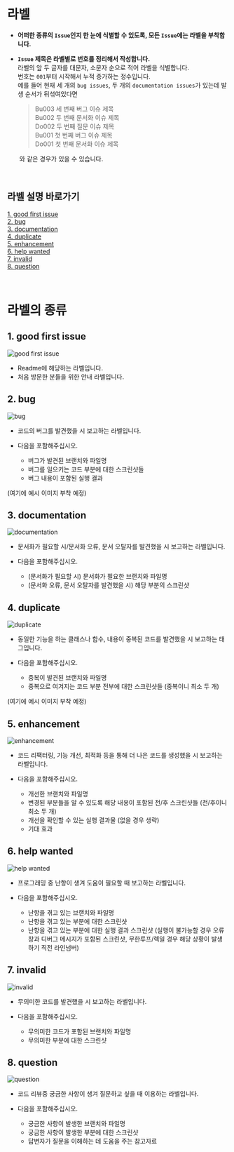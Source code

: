 # 라벨 
* **어떠한 종류의 `Issue`인지 한 눈에 식별할 수 있도록, 모든 `Issue`에는 라벨을 부착합니다.**
* **`Issue` 제목은 라벨별로 번호를 정리해서 작성합니다.**   
라벨의 앞 두 글자를 대문자, 소문자 순으로 적어 라벨을 식별합니다.   
번호는 `001`부터 시작해서 누적 증가하는 정수입니다.   
예를 들어 현재 세 개의 `bug issues`, 두 개의 `documentation issues`가 있는데 발생 순서가 뒤섞여있다면

   >Bu003 세 번째 버그 이슈 제목   
   >Bu002 두 번째 문서화 이슈 제목   
   >Do002 두 번째 질문 이슈 제목   
   >Bu001 첫 번째 버그 이슈 제목   
   >Do001 첫 번째 문서화 이슈 제목   

&nbsp;&nbsp;&nbsp;&nbsp;&nbsp;&nbsp;&nbsp;와 같은 경우가 있을 수 있습니다.   

</br>

## 라벨 설명 바로가기
[1. good first issue](#1-good-first-issue)   
[2. bug](#2-bug)   
[3. documentation](#3-documentation)   
[4. duplicate](#4-duplicate)   
[5. enhancement](#5-enhancement)   
[6. help wanted](#6-help-wanted)   
[7. invalid](#7-invalid)   
[8. question](#8-question)  

</br>

# 라벨의 종류

## 1. good first issue
![good first issue](https://user-images.githubusercontent.com/73771162/190851817-2e23caa6-edec-487c-ba77-4c364e14681b.png)

- Readme에 해당하는 라벨입니다.
- 처음 방문한 분들을 위한 안내 라벨입니다.


## 2. bug
![bug](https://user-images.githubusercontent.com/73771162/190851920-dc231a87-a216-4120-87d4-18c21c8ea1a9.png)

- 코드의 버그를 발견했을 시 보고하는 라벨입니다.
- 다음을 포함해주십시오.

  - 버그가 발견된 브랜치와 파일명
  - 버그를 일으키는 코드 부분에 대한 스크린샷들
  - 버그 내용이 포함된 실행 결과



(여기에 예시 이미지 부착 예정)


## 3. documentation
![documentation](https://user-images.githubusercontent.com/73771162/190851926-b7b5874a-b0c2-4d98-b9fd-2244990f59b5.png)

- 문서화가 필요할 시/문서화 오류, 문서 오탈자를 발견했을 시 보고하는 라벨입니다.
- 다음을 포함해주십시오.

   - (문서화가 필요할 시) 문서화가 필요한 브랜치와 파일명
   - (문서화 오류, 문서 오탈자를 발견했을 시) 해당 부분의 스크린샷


## 4. duplicate
![duplicate](https://user-images.githubusercontent.com/73771162/190851930-6360e706-cc0f-4ed2-be82-efa8831e526b.png)

- 동일한 기능을 하는 클래스나 함수, 내용이 중복된 코드를 발견했을 시 보고하는 태그입니다.
- 다음을 포함해주십시오.

   - 중복이 발견된 브랜치와 파일명
   - 중복으로 여겨지는 코드 부분 전부에 대한 스크린샷들 (중복이니 최소 두 개)

(여기에 예시 이미지 부착 예정)


## 5. enhancement
![enhancement](https://user-images.githubusercontent.com/73771162/190851933-a82e9cc9-1cde-42bf-b82a-878fb2a5251d.png)

- 코드 리팩터링, 기능 개선, 최적화 등을 통해 더 나은 코드를 생성했을 시 보고하는 라벨입니다.
- 다음을 포함해주십시오.

   - 개선한 브랜치와 파일명
   - 변경된 부분들을 알 수 있도록 해당 내용이 포함된 전/후 스크린샷들 (전/후이니 최소 두 개)
   - 개선을 확인할 수 있는 실행 결과물 (없을 경우 생략)
   - 기대 효과


## 6. help wanted
![help wanted](https://user-images.githubusercontent.com/73771162/190851936-3ca33d1e-e6d7-4d91-9214-09d01a65d543.png)

- 프로그래밍 중 난항이 생겨 도움이 필요할 때 보고하는 라벨입니다.
- 다음을 포함해주십시오.

   - 난항을 겪고 있는 브랜치와 파일명
   - 난항을 겪고 있는 부분에 대한 스크린샷
   - 난항을 겪고 있는 부분에 대한 실행 결과 스크린샷 (실행이 불가능할 경우 오류창과 디버그 메시지가 포함된 스크린샷, 무한루프/렉일 경우 해당 상황이 발생하기 직전 라인넘버)


## 7. invalid
![invalid](https://user-images.githubusercontent.com/73771162/190851938-8e308bc0-8fbf-497d-8d3d-bdac26d09c7d.png)

- 무의미한 코드를 발견했을 시 보고하는 라벨입니다.
- 다음을 포함해주십시오.

   - 무의미한 코드가 포함된 브랜치와 파일명
   - 무의미한 부분에 대한 스크린샷


## 8. question
![question](https://user-images.githubusercontent.com/73771162/190851942-4ab44d4d-0f5e-4057-8516-a5482cc1a5dd.png)

- 코드 리뷰중 궁금한 사항이 생겨 질문하고 싶을 때 이용하는 라벨입니다.
- 다음을 포함해주십시오.

   - 궁금한 사항이 발생한 브랜치와 파일명
   - 궁금한 사항이 발생한 부분에 대한 스크린샷
   - 답변자가 질문을 이해하는 데 도움을 주는 참고자료
